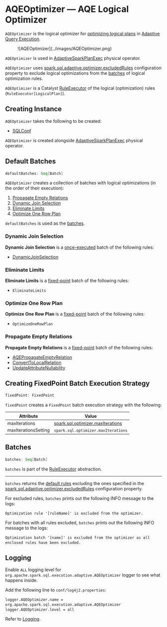 # AQEOptimizer &mdash; AQE Logical Optimizer

`AQEOptimizer` is the logical optimizer for [optimizing logical plans](../physical-operators/AdaptiveSparkPlanExec.md#reOptimize) in [Adaptive Query Execution](index.md).

<figure markdown>
  ![AQEOptimizer](../images/AQEOptimizer.png)
</figure>

`AQEOptimizer` is used in [AdaptiveSparkPlanExec](../physical-operators/AdaptiveSparkPlanExec.md#optimizer) physical operator.

`AQEOptimizer` uses [spark.sql.adaptive.optimizer.excludedRules](../configuration-properties.md#spark.sql.adaptive.optimizer.excludedRules) configuration property to exclude logical optimizations from the [batches](#batches) of logical optimization rules.

`AQEOptimizer` is a Catalyst [RuleExecutor](../catalyst/RuleExecutor.md) of the logical (optimization) rules (`RuleExecutor[LogicalPlan]`).

## Creating Instance

`AQEOptimizer` takes the following to be created:

* <span id="conf"> [SQLConf](../SQLConf.md)

`AQEOptimizer` is created alongside [AdaptiveSparkPlanExec](../physical-operators/AdaptiveSparkPlanExec.md#optimizer) physical operator.

## <span id="defaultBatches"> Default Batches

```scala
defaultBatches: Seq[Batch]
```

`AQEOptimizer` creates a collection of batches with logical optimizations (in the order of their execution):

1. [Propagate Empty Relations](#propagate-empty-relations)
1. [Dynamic Join Selection](#dynamic-join-selection)
1. [Eliminate Limits](#eliminate-limits)
1. [Optimize One Row Plan](#optimize-one-row-plan)

`defaultBatches` is used as the [batches](#batches).

### Dynamic Join Selection

**Dynamic Join Selection** is a [once-executed](../catalyst/RuleExecutor.md#Once) batch of the following rules:

* [DynamicJoinSelection](../logical-optimizations/DynamicJoinSelection.md)

### Eliminate Limits

**Eliminate Limits** is a [fixed-point](#fixedPoint) batch of the following rules:

* `EliminateLimits`

### Optimize One Row Plan

**Optimize One Row Plan** is a [fixed-point](#fixedPoint) batch of the following rules:

* `OptimizeOneRowPlan`

### Propagate Empty Relations

**Propagate Empty Relations** is a [fixed-point](#fixedPoint) batch of the following rules:

* [AQEPropagateEmptyRelation](../logical-optimizations/AQEPropagateEmptyRelation.md)
* [ConvertToLocalRelation](../logical-optimizations/ConvertToLocalRelation.md)
* [UpdateAttributeNullability](../logical-optimizations/UpdateAttributeNullability.md)

## <span id="fixedPoint"> Creating FixedPoint Batch Execution Strategy

```scala
fixedPoint: FixedPoint
```

`fixedPoint` creates a `FixedPoint` batch execution strategy with the following:

Attribute | Value
----------|-------
maxIterations | [spark.sql.optimizer.maxIterations](../configuration-properties.md#spark.sql.optimizer.maxIterations)
maxIterationsSetting | `spark.sql.optimizer.maxIterations`

## <span id="batches"> Batches

```scala
batches: Seq[Batch]
```

`batches` is part of the [RuleExecutor](../catalyst/RuleExecutor.md#batches) abstraction.

---

`batches` returns the [default rules](#defaultBatches) excluding the ones specified in the [spark.sql.adaptive.optimizer.excludedRules](../configuration-properties.md#spark.sql.adaptive.optimizer.excludedRules) configuration property.

For excluded rules, `batches` prints out the following INFO message to the logs:

```text
Optimization rule '[ruleName]' is excluded from the optimizer.
```

For batches with all rules excluded, `batches` prints out the following INFO message to the logs:

```text
Optimization batch '[name]' is excluded from the optimizer as all enclosed rules have been excluded.
```

## Logging

Enable `ALL` logging level for `org.apache.spark.sql.execution.adaptive.AQEOptimizer` logger to see what happens inside.

Add the following line to `conf/log4j2.properties`:

```text
logger.AQEOptimizer.name = org.apache.spark.sql.execution.adaptive.AQEOptimizer
logger.AQEOptimizer.level = all
```

Refer to [Logging](../spark-logging.md).
